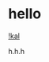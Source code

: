 # hello

[!kal](https://github.com/n0bl1nk/CTF-Writeups/blob/master/assets/deneme/image.jpg)

h.h.h
